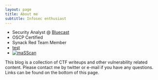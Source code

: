 ```yaml
---
layout: page
title: About me
subtitle: Infosec enthusiast 
---
```


- Security Analyst @ [Bluecast](https://bluecast.tech/)
- OSCP Certified
- Synack Red Team Member
- [test](https://images.pexels.com/photos/736230/pexels-photo-736230.jpeg)
- [ ![maSScan](https://www.hackthebox.eu/badge/image/94996)](https://www.hackthebox.eu/home/users/profile/94996)


This blog is a collection of CTF writeups and other vulnerability related content. Please contact me by twitter or e-mail if you have any questions. Links can be found on the bottom of this page.
